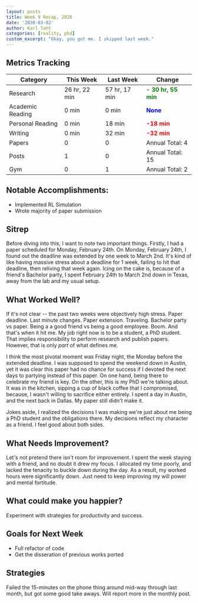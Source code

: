 ```yaml
---
layout: posts
title: Week 9 Recap, 2020
date: '2020-03-02'
author: Karl Taht
categories: [reality, phd]
custom_excerpt: "Okay, you got me. I skipped last week."
---
```


## Metrics Tracking

| Category | This Week | Last Week | Change |
|------------------|---------------|-----------------|---------|
| Research         | 26 hr, 22 min | 57 hr, 17 min   | <span style="color:green">**- 30 hr, 55 min**</span> |
| Academic Reading | 0 min         | 0 min          | <span style="color:blue">**None**</span> |
| Personal Reading | 0 min        | 18 min          | <span style="color:red">**-18 min**</span>  | 
| Writing          | 0 min        | 32 min           | <span style="color:red">**-32 min**</span> | 
| Papers           | 0             | 0               | Annual Total: 4 | 
| Posts            | 1             | 0               | Annual Total: 15 | 
| Gym              | 0             | 1               | Annual Total: 2 |

<!--
LOC: git log --since=2020-02-03 --until=2020-02-09 --shortstat --oneline
-->

## Notable Accomplishments:
* Implemented RL Simulation
* Wrote majority of paper submission


## Sitrep

Before diving into this, I want to note two important things. Firstly, I had a 
paper scheduled for Monday, February 24th. On Monday, February 24th, I found out
the deadline was extended by one week to March 2nd. It's kind of like having massive
stress about a deadline for 1 week, failing to hit that deadline, then reliving that
week again. Icing on the cake is, because of a friend's Bachelor party, I spent
February 24th to March 2nd down in Texas, away from the lab and my usual setup. 


## What Worked Well?

If it's not clear -- the past two weeks were objectively high stress. Paper deadline.
Last minute changes. Paper extension. Traveling. Bachelor party vs paper. Being
a a good friend vs being a good employee. Boom. And that's when it hit me. My job
right now is to be a student, a PhD student. That implies responsibility to perform
research and publish papers. However, that is only _part_ of what defines me. 

I think the most pivotal moment was Friday night, the Monday before the extended
deadline. I was supposed to spend the weekend down in Austin, yet it was clear
this paper had no chance for success if I devoted the next days to partying instead
of this paper. On one hand, being there to celebrate my friend is key. On the other, 
this is my PhD we're talking about. It was in the kitchen, sipping a cup of black
coffee that I compromised, because, I wasn't willing to sacrifice either entirely. I
spent a day in Austin, and the next back in Dallas. My paper still didn't make it. 

Jokes aside, I realized the decisions I was making we're just about me being a PhD
student and the obligations there. My decisions reflect my character as a friend. 
I feel good about both sides. 

## What Needs Improvement?

Let's not pretend there isn't room for improvement. I spent the week staying with
a friend, and no doubt it drew my focus. I allocated my time poorly, and lacked
the tenacity to buckle down during the day. As a result, my worked hours were
significantly down. Just need to keep improving my will power and mental fortitude.

## What could make you happier?

Experiment with strategies for productivity and success.

## Goals for Next Week

* Full refactor of code
* Get the disseration of previous works ported

## Strategies

Failed the 15-minutes on the phone thing around mid-way through last month, but
got some good take aways. Will report more in the monthly post.